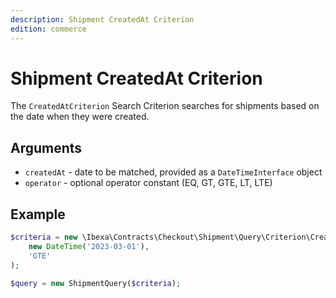 ```yaml
---
description: Shipment CreatedAt Criterion
edition: commerce
---
```


# Shipment CreatedAt Criterion

The `CreatedAtCriterion` Search Criterion searches for shipments based on the date when they were created.

## Arguments

- `createdAt` - date to be matched, provided as a `DateTimeInterface` object
- `operator` - optional operator constant (EQ, GT, GTE, LT, LTE)

## Example

``` php
$criteria = new \Ibexa\Contracts\Checkout\Shipment\Query\Criterion\CreatedAt(
    new DateTime('2023-03-01'),
    'GTE'
);

$query = new ShipmentQuery($criteria);
```
